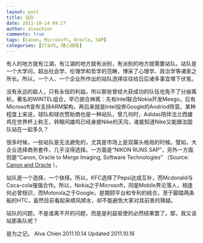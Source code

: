 ```yaml
---
layout: post
title: 站队
date: 2011-10-14 09:17
author: alvachien
comments: true
tags: [Canon, Microsoft, Oracle, SAP]
categories: [IT业内, 随心随笔]
---
```

有人的地方就有江湖，有江湖的地方就有派别，有派别的地方就需要站队。站队是一个大学问，超出社会学、伦理学和哲学的范畴，博采了心理学、政治学等诸家之所长。所以，一个人、一个企业所作出的站队选择往往给日后诸多事宜埋下伏笔。

没有永远的敌人，只有永恒的利益。所以那些曾经大获成功的队伍也免不了分崩离析。著名的WINTEL组合，早已貌合神离：先有Intel联合Nokia开发Meego，后有Microsoft宣布支持ARM架构，再后来就是Intel投奔Google的Andriod阵营。某种程度上来说，球队和球衣赞助商也是一种站队，曾几何时，Adidas陪伴法兰西雄鸡在世界杯上称王，转眼间雄鸡已经身披Nike的天沟，谁能知道Nike又能跟法国队站在一起多久？

很多时候，一些站队是无法避免的，尤其是市场上是双寡头格局的时候。譬如，大企业选择商务套件，几乎没得选择。一方面是“NIKON RUNS SAP”，另外一方面则是“Canon, Oracle to Merge Imaging, Software Technologies” （Source: [Canon and Oracle](http://www.canon.com/news/2011/sep26e.html) ）。

站队是一个选择，一个抉择。所以，KFC选择了Pepsi达成互补，而Mcdonald与Coca-cola强强合作。所以，Nokia之于Microsoft，同是Mobile界沦落人，相逢何必曾相识，而Motorola之于Google，是期颐平台和专利的结合，至于脚踏两条船的HTC，虽然目前看起来顺风顺水，却不能避免大家对其前景的猜疑。

站队的问题，不是谁离不开的问题，而是是利益驱使的必然结果罢了。那，我又该站那条队呢？

是为之记。
Alva Chien
2011.10.14
Updated 2011.10.16
